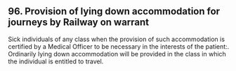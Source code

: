 ## 96. Provision of lying down accommodation for journeys by Railway on warrant

Sick individuals of any class when the provision of such accommodation is certified by a Medical Officer to be necessary in the interests of the patient:. Ordinarily Iying down accommodation will be provided in the class in which the individual is entitled to travel.
